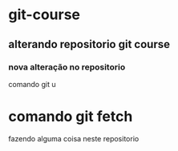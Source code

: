 # git-course

## alterando repositorio git course

### nova alteração no repositorio 

comando git u

# comando git fetch 
fazendo alguma coisa neste repositorio 